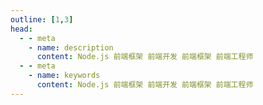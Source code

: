 ```yaml
---
outline: [1,3]
head:
  - - meta
    - name: description
      content: Node.js 前端框架 前端开发 前端框架 前端工程师
  - - meta
    - name: keywords
      content: Node.js 前端框架 前端开发 前端框架 前端工程师
---
```

